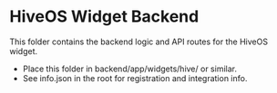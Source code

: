 # HiveOS Widget Backend

This folder contains the backend logic and API routes for the HiveOS widget.
- Place this folder in backend/app/widgets/hive/ or similar.
- See info.json in the root for registration and integration info.
